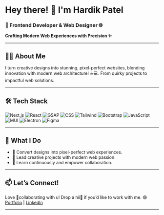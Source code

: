 # Hey there! 👋 I'm Hardik Patel

### 🎨 Frontend Developer & Web Designer 🌐
**Crafting Modern Web Experiences with Precision ✨**

---

## 👨‍💻 About Me
I turn creative designs into stunning, pixel-perfect websites, blending innovation with modern web architecture! ☕💻. From quirky projects to impactful web solutions. 

---

## 🛠️ Tech Stack  

![Next.js](https://img.shields.io/badge/Next.js-000000?style=for-the-badge&logo=next.js) 
![React](https://img.shields.io/badge/React-61DAFB?style=for-the-badge&logo=react) 
![GSAP](https://img.shields.io/badge/GSAP-88CE02?style=for-the-badge) 
![CSS](https://img.shields.io/badge/CSS-1572B6?style=for-the-badge&logo=css3) 
![Tailwind](https://img.shields.io/badge/Tailwind-06B6D4?style=for-the-badge&logo=tailwindcss) 
![Bootstrap](https://img.shields.io/badge/Bootstrap-7952B3?style=for-the-badge&logo=bootstrap) 
![JavaScript](https://img.shields.io/badge/JavaScript-F7DF1E?style=for-the-badge&logo=javascript) 
![MUI](https://img.shields.io/badge/MUI-007FFF?style=for-the-badge&logo=mui) 
![Electron](https://img.shields.io/badge/Electron-47848F?style=for-the-badge&logo=electron) 
![Figma](https://img.shields.io/badge/Figma-F24E1E?style=for-the-badge&logo=figma)

---

## 🚀 What I Do
- 🌟 Convert designs into pixel-perfect web experiences.
- 🚀 Lead creative projects with modern web passion.
- 🎯 Learn continuously and empower collaboration.

---

## 📫 Let’s Connect!
Love 🤝collaborating with u! Drop a hii👋 if you’d like to work with me. 😄  
[Portfolio](https://itshardik.vercel.app) | [LinkedIn](https://www.linkedin.com/in/hardik-kumar-patel-564798227)

---
